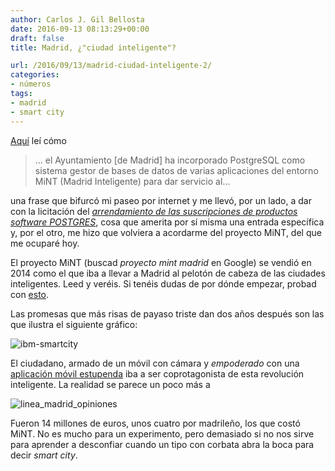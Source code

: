 ```yaml
---
author: Carlos J. Gil Bellosta
date: 2016-09-13 08:13:29+00:00
draft: false
title: Madrid, ¿"ciudad inteligente"?

url: /2016/09/13/madrid-ciudad-inteligente-2/
categories:
- números
tags:
- madrid
- smart city
---
```


[Aquí](http://www.economiadigital.es/es/notices/2015/06/carmena-se-lo-toma-con-calma-a-la-hora-de-licitar-nuevos-contratos-73419.php) leí cómo

>... el Ayuntamiento [de Madrid] ha incorporado PostgreSQL como sistema gestor de bases de datos de varias aplicaciones del entorno MiNT (Madrid Inteligente) para dar servicio al...

una frase que bifurcó mi paseo por internet y me llevó, por un lado, a dar con la licitación del [_arrendamiento de las suscripciones de productos software POSTGRES_](https://t.co/nb8JmnWk8g), cosa que amerita por sí misma una entrada específica y, por el otro, me hizo que volviera a acordarme del proyecto MiNT, del que me ocuparé hoy.

El proyecto MiNT (buscad _proyecto mint madrid_ en Google) se vendió en 2014 como el que iba a llevar a Madrid al pelotón de cabeza de las ciudades inteligentes. Leed y veréis. Si tenéis dudas de por dónde empezar, probad con [esto](https://www.madrid.es/UnidadesDescentralizadas/UDCMedios/noticias/2014/07Julio/07Lunes/Notasprensa/ProyectoMint/ficheros/Proyecto%20Mint.pdf).

Las promesas que más risas de payaso triste dan dos años después son las que ilustra el siguiente gráfico:

![ibm-smartcity](/wp-uploads/2016/09/IBM-SmartCity.jpg)

El ciudadano, armado de un móvil con cámara y _empoderado_ con una [aplicación móvil estupenda](https://play.google.com/store/apps/details?id=com.iam.lineaMadrid) iba a ser coprotagonista de esta revolución inteligente. La realidad se parece un poco más a

![linea_madrid_opiniones](/wp-uploads/2016/09/linea_madrid_opiniones.png#center)

Fueron 14 millones de euros, unos cuatro por madrileño, los que costó MiNT. No es mucho para un experimento, pero demasiado si no nos sirve para aprender a desconfiar cuando un tipo con corbata abra la boca para decir _smart city_.